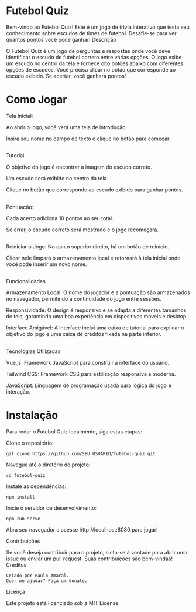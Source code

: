 # Futebol Quiz

Bem-vindo ao Futebol Quiz! Este é um jogo de trivia interativo que testa seu conhecimento sobre escudos de times de futebol. Desafie-se para ver quantos pontos você pode ganhar!
Descrição

O Futebol Quiz é um jogo de perguntas e respostas onde você deve identificar o escudo de futebol correto entre várias opções. O jogo exibe um escudo no centro da tela e fornece oito botões abaixo com diferentes opções de escudos. Você precisa clicar no botão que corresponde ao escudo exibido. Se acertar, você ganhará pontos!

# Como Jogar

Tela Inicial:

  Ao abrir o jogo, você verá uma tela de introdução.
  
  Insira seu nome no campo de texto e clique no botão para começar.
  ##
Tutorial:

  O objetivo do jogo é encontrar a imagem do escudo correto.
  
  Um escudo será exibido no centro da tela.
  
  Clique no botão que corresponde ao escudo exibido para ganhar pontos.
  
##
Pontuação:

  Cada acerto adiciona 10 pontos ao seu total.
  
  Se errar, o escudo correto será mostrado e o jogo recomeçará.
  
##
Reiniciar o Jogo:
  No canto superior direito, há um botão de reinício.
  
  Clicar nele limpará o armazenamento local e retornará à tela inicial onde você pode inserir um novo nome.
  
##
Funcionalidades

  Armazenamento Local: O nome do jogador e a pontuação são armazenados no navegador, permitindo a continuidade do jogo entre sessões.
  
  Responsividade: O design é responsivo e se adapta a diferentes tamanhos de tela, garantindo uma boa experiência em dispositivos móveis e desktop.
  
  Interface Amigável: A interface inclui uma caixa de tutorial para explicar o objetivo do jogo e uma caixa de créditos fixada na parte inferior.
  
##
Tecnologias Utilizadas

  Vue.js: Framework JavaScript para construir a interface do usuário.
  
  Tailwind CSS: Framework CSS para estilização responsiva e moderna.
  
  JavaScript: Linguagem de programação usada para lógica do jogo e interação.
  
##
# Instalação

Para rodar o Futebol Quiz localmente, siga estas etapas:

  Clone o repositório:

    git clone https://github.com/SEU_USUARIO/futebol-quiz.git

Navegue até o diretório do projeto:

    cd futebol-quiz

Instale as dependências:

    npm install

Inicie o servidor de desenvolvimento:

    npm run serve

Abra seu navegador e acesse http://localhost:8080 para jogar!

Contribuições

Se você deseja contribuir para o projeto, sinta-se à vontade para abrir uma issue ou enviar um pull request. Suas contribuições são bem-vindas!
Créditos

    Criado por Paulo Amaral.
    Quer me ajudar? Faça um donate.

Licença

Este projeto está licenciado sob a MIT License.
